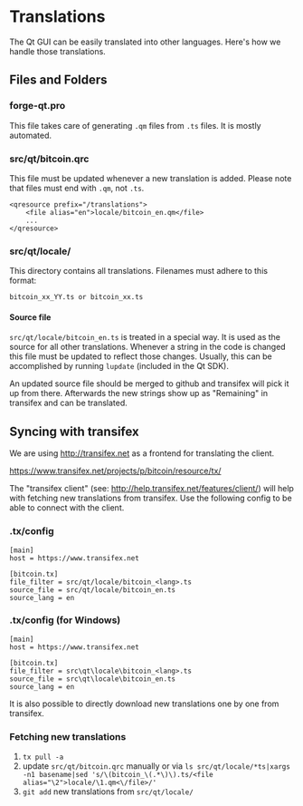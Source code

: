 Translations
============

The Qt GUI can be easily translated into other languages. Here's how we
handle those translations.

Files and Folders
-----------------

### forge-qt.pro

This file takes care of generating `.qm` files from `.ts` files. It is mostly
automated.

### src/qt/bitcoin.qrc

This file must be updated whenever a new translation is added. Please note that
files must end with `.qm`, not `.ts`.

    <qresource prefix="/translations">
        <file alias="en">locale/bitcoin_en.qm</file>
        ...
    </qresource>

### src/qt/locale/

This directory contains all translations. Filenames must adhere to this format:

    bitcoin_xx_YY.ts or bitcoin_xx.ts

#### Source file

`src/qt/locale/bitcoin_en.ts` is treated in a special way. It is used as the
source for all other translations. Whenever a string in the code is changed
this file must be updated to reflect those changes. Usually, this can be
accomplished by running `lupdate` (included in the Qt SDK).

An updated source file should be merged to github and transifex will pick it
up from there. Afterwards the new strings show up as "Remaining" in transifex
and can be translated.

Syncing with transifex
----------------------

We are using http://transifex.net as a frontend for translating the client.

https://www.transifex.net/projects/p/bitcoin/resource/tx/

The "transifex client" (see: http://help.transifex.net/features/client/)
will help with fetching new translations from transifex. Use the following
config to be able to connect with the client.

### .tx/config

    [main]
    host = https://www.transifex.net

    [bitcoin.tx]
    file_filter = src/qt/locale/bitcoin_<lang>.ts
    source_file = src/qt/locale/bitcoin_en.ts
    source_lang = en
    
### .tx/config (for Windows)

    [main]
    host = https://www.transifex.net

    [bitcoin.tx]
    file_filter = src\qt\locale\bitcoin_<lang>.ts
    source_file = src\qt\locale\bitcoin_en.ts
    source_lang = en

It is also possible to directly download new translations one by one from transifex.

### Fetching new translations

1. `tx pull -a`
2. update `src/qt/bitcoin.qrc` manually or via
   `ls src/qt/locale/*ts|xargs -n1 basename|sed 's/\(bitcoin_\(.*\)\).ts/<file alias="\2">locale/\1.qm<\/file>/'`
3. `git add` new translations from `src/qt/locale/`
